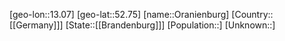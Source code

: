 ﻿---
location: [52.75,13.07]
type: City
tags:
- geo/City


SpocWebEntityId: 33124
isDeleted: false
confidential: public

---
[geo-lon::13.07]
[geo-lat::52.75]
[name::Oranienburg]
[Country::[[Germany]]]
[State::[[Brandenburg]]]
[Population::]
[Unknown::]

